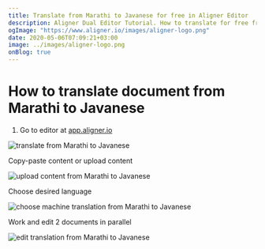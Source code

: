 ```yaml
---
title: Translate from Marathi to Javanese for free in Aligner Editor
description: Aligner Dual Editor Tutorial. How to translate for free from Marathi to Javanese. Aligner is multilingual document management platform. 
ogImage: "https://www.aligner.io/images/aligner-logo.png"
date: 2020-05-06T07:09:21+03:00
image: ../images/aligner-logo.png
onBlog: true
---
```


# How to translate document from Marathi to Javanese

1. Go to editor at [app.aligner.io](https://app.aligner.io "Aligner App web page")

![translate from Marathi to Javanese](../aligner-blank-editor.png "translate from Marathi to Javanese")

Copy-paste content or upload content

![upload content from Marathi to Javanese](../aligner-uploaded-document.png "upload content from Marathi to Javanese")

Choose desired language

![choose machine translation from Marathi to Javanese](../aligner-language-dropdown.png "choose machine translation from Marathi to Javanese")

Work and edit 2 documents in parallel

![edit translation from Marathi to Javanese](../aligner-double-sitded-editor.png "edit translation from Marathi to Javanese")

